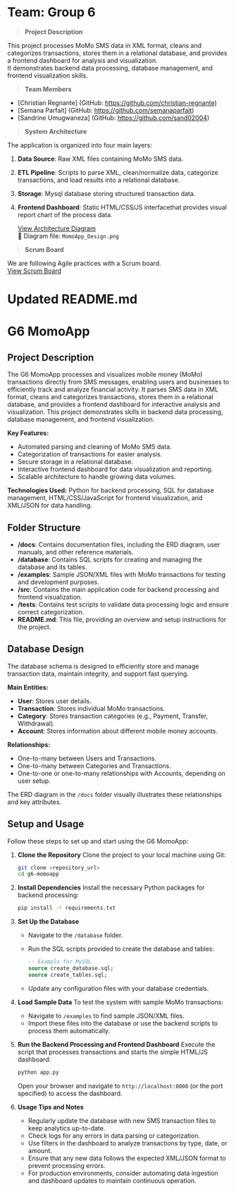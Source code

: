# Team: Group 6

>**Project Description**

This project processes MoMo SMS data in XML format, cleans and categorizes transactions, stores them in a relational database, and provides a frontend dashboard for analysis and visualization.  
It demonstrates backend data processing, database management, and frontend visualization skills.

>**Team Members**

- [Christian Regnante] (GitHub: https://github.com/christian-regnante)
- [Semana Parfait] (GitHub: https://github.com/semanaparfait)
- [Sandrine Umugwaneza] (GitHub: https://github.com/sand02004)

>**System Architecture**

The application is organized into four main layers:
1. **Data Source**: Raw XML files containing MoMo SMS data.  
2. **ETL Pipeline**: Scripts to parse XML, clean/normalize data, categorize transactions, and load results into a relational database.  
3. **Storage**: Mysql database storing structured transaction data.  
4. **Frontend Dashboard**: Static HTML/CSS/JS interfacethat provides visual report chart of the process data.

   [View Architecture Diagram](<MomoApp_Design.png>)  
📂 Diagram file: `MomoApp_Design.png`

>**Scrum Board**

We are following Agile practices with a Scrum board.  
[View Scrum Board](<https://github.com/users/Christian-Regnante/projects/5>)  

# Updated README.md
# G6 MomoApp

## Project Description

The G6 MomoApp processes and visualizes mobile money (MoMo) transactions directly from SMS messages, enabling users and businesses to efficiently track and analyze financial activity. It parses SMS data in XML format, cleans and categorizes transactions, stores them in a relational database, and provides a frontend dashboard for interactive analysis and visualization. This project demonstrates skills in backend data processing, database management, and frontend visualization.

**Key Features:**

* Automated parsing and cleaning of MoMo SMS data.
* Categorization of transactions for easier analysis.
* Secure storage in a relational database.
* Interactive frontend dashboard for data visualization and reporting.
* Scalable architecture to handle growing data volumes.

**Technologies Used:** Python for backend processing, SQL for database management, HTML/CSS/JavaScript for frontend visualization, and XML/JSON for data handling.

## Folder Structure

* **/docs**: Contains documentation files, including the ERD diagram, user manuals, and other reference materials.
* **/database**: Contains SQL scripts for creating and managing the database and its tables.
* **/examples**: Sample JSON/XML files with MoMo transactions for testing and development purposes.
* **/src**: Contains the main application code for backend processing and frontend visualization.
* **/tests**: Contains test scripts to validate data processing logic and ensure correct categorization.
* **README.md**: This file, providing an overview and setup instructions for the project.

## Database Design

The database schema is designed to efficiently store and manage transaction data, maintain integrity, and support fast querying.

**Main Entities:**

* **User**: Stores user details.
* **Transaction**: Stores individual MoMo transactions.
* **Category**: Stores transaction categories (e.g., Payment, Transfer, Withdrawal).
* **Account**: Stores information about different mobile money accounts.

**Relationships:**

* One-to-many between Users and Transactions.
* One-to-many between Categories and Transactions.
* One-to-one or one-to-many relationships with Accounts, depending on user setup.

The ERD diagram in the `/docs` folder visually illustrates these relationships and key attributes.

## Setup and Usage

Follow these steps to set up and start using the G6 MomoApp:

1. **Clone the Repository**
   Clone the project to your local machine using Git:

   ```bash
   git clone <repository_url>
   cd g6-momoapp
   ```

2. **Install Dependencies**
   Install the necessary Python packages for backend processing:

   ```bash
   pip install -r requirements.txt
   ```

3. **Set Up the Database**

   * Navigate to the `/database` folder.
   * Run the SQL scripts provided to create the database and tables:

     ```sql
     -- Example for MySQL
     source create_database.sql;
     source create_tables.sql;
     ```
   * Update any configuration files with your database credentials.

4. **Load Sample Data**
   To test the system with sample MoMo transactions:

   * Navigate to `/examples` to find sample JSON/XML files.
   * Import these files into the database or use the backend scripts to process them automatically.

5. **Run the Backend Processing and Frontend Dashboard**
   Execute the script that processes transactions and starts the simple HTML/JS dashboard:

   ```bash
   python app.py
   ```

   Open your browser and navigate to `http://localhost:8000` (or the port specified) to access the dashboard.

6. **Usage Tips and Notes**

   * Regularly update the database with new SMS transaction files to keep analytics up-to-date.
   * Check logs for any errors in data parsing or categorization.
   * Use filters in the dashboard to analyze transactions by type, date, or amount.
   * Ensure that any new data follows the expected XML/JSON format to prevent processing errors.
   * For production environments, consider automating data ingestion and dashboard updates to maintain continuous operation.



<!-- ## 📂 Project Structure (planned) -->
